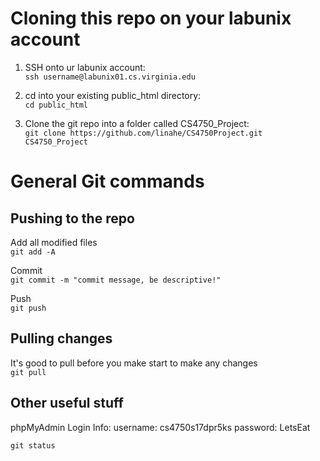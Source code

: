 # Cloning this repo on your labunix account

1. SSH onto ur labunix account:  
  `ssh username@labunix01.cs.virginia.edu`
  
2. cd into your existing public_html directory:  
  `cd public_html`
  
3. Clone the git repo into a folder called CS4750_Project:  
  `git clone https://github.com/linahe/CS4750Project.git CS4750_Project`
  
# General Git commands

## Pushing to the repo

Add all modified files  
`git add -A` 

Commit  
`git commit -m "commit message, be descriptive!"`  

Push  
`git push`  


## Pulling changes

It's good to pull before you make start to make any changes   
`git pull`  

## Other useful stuff  
phpMyAdmin Login Info: 
username: cs4750s17dpr5ks
password: LetsEat


`git status`  
